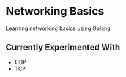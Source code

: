# Networking Basics

Learning networking basics using Golang

## Currently Experimented With

- UDP
- TCP
